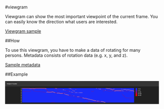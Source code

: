 #viewgram

Viewgram can show the most important viewpoint of the current frame. You can easily know the direction what users are interested.

[Viewgram sample](https://se0kjun.github.io/viewgram/)

##How

To use this viewgram, you have to make a data of rotating for many persons. Metadata consists of rotation data (e.g. x, y, and z). 

[Sample metadata](https://raw.githubusercontent.com/se0kjun/viewgram/master/js/test4.json)

##Example

![](https://github.com/se0kjun/viewgram/blob/master/screenshots/fig.png?raw=true)